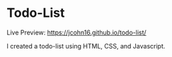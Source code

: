 # Todo-List

Live Preview: https://jcohn16.github.io/todo-list/

I created a todo-list using HTML, CSS, and Javascript.